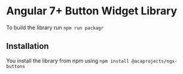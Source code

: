 # Angular 7+ Button Widget Library

To build the library run `npm run packagr`

## Installation

You install the library from npm using `npm install @acaprojects/ngx-buttons`
